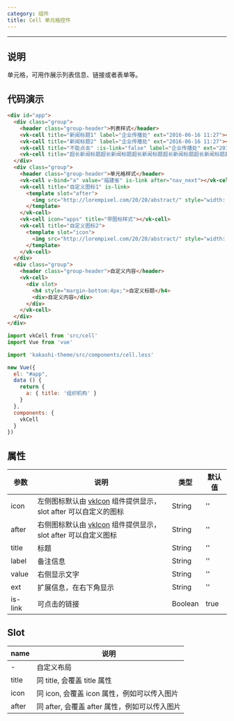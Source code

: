 ```yaml
---
category: 组件
title: Cell 单元格控件
---
```

---

## 说明

单元格，可用作展示列表信息、链接或者表单等。

## 代码演示

```html
<div id="app">
  <div class="group">
    <header class="group-header">列表样式</header>
    <vk-cell title="新闻标题1" label="企业传播处" ext="2016-06-16 11:27"></vk-cell>
    <vk-cell title="新闻标题2" label="企业传播处" ext="2016-06-16 11:27"></vk-cell>
    <vk-cell title="不能点击" :is-link="false" label="企业传播处" ext="2016-06-16 11:27"></vk-cell>
    <vk-cell title="超长新闻标题超长新闻标题超长新闻标题超长新闻标题超长新闻标题超长新闻标题超长新闻标题1" label="企业传播处" ext="2016-06-16 11:27"></vk-cell>
  </div>
  <div class="group">
    <header class="group-header">单元格样式</header>
    <vk-cell v-bind="a" value="福建省" is-link after="nav_next"></vk-cell>
    <vk-cell title="自定义图标1" is-link>
      <template slot="after">
        <img src="http://lorempixel.com/20/20/abstract/" style="width: 20px;" />
      </template>
    </vk-cell>
    <vk-cell icon="apps" title="带图标样式"></vk-cell>
    <vk-cell title="自定义图标2">
      <template slot="icon">
        <img src="http://lorempixel.com/20/20/abstract/" style="width: 20px; margin-right:4px;" />
      </template>
    </vk-cell>
  </div>
  <div class="group">
    <header class="group-header">自定义内容</header>
    <vk-cell>
      <div slot>
        <h4 style="margin-bottom:4px;">自定义标题</h4>
        <div>自定义内容</div>
      </div>     
    </vk-cell>
  </div>
</div>
```


```js
import vkCell from 'src/cell'
import Vue from 'vue'

import 'kakashi-theme/src/components/cell.less'

new Vue({
  el: "#app",
  data () {
    return {
      a: { title: '组织机构' }
    }
  },
  components: {
    vkCell
  }
})
```

## 属性

| 参数      | 说明                                     | 类型       | 默认值 |
|-----------|------------------------------------------|------------|-------|
| icon | 左侧图标默认由 [vkIcon](./icon.html) 组件提供显示，slot after 可以自定义的图标  | String  | '' |
| after | 右侧图标默认由 [vkIcon](./icon.html) 组件提供显示，slot after 可以自定义图标  | String  | '' |
| title | 标题 | String | '' |
| label | 备注信息| String | '' |
| value | 右侧显示文字| String | '' |
| ext   | 扩展信息，在右下角显示 | String | '' |
| is-link | 可点击的链接| Boolean | true |


## Slot
| name      | 说明                                     |
|-----------|------------------------------------------|
| - | 自定义布局 |
| title | 同 title, 会覆盖 title 属性 |
| icon | 同 icon, 会覆盖 icon 属性，例如可以传入图片|
| after | 同 after, 会覆盖 after 属性，例如可以传入图片|
